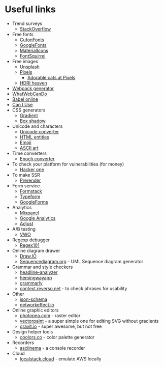 # Useful links

* Trend surveys
    * [StackOverflow](https://insights.stackoverflow.com/survey/)
* Free fonts
    * [CufonFonts](https://www.cufonfonts.com/)
    * [GoogleFonts](https://fonts.google.com/)
    * [MaterialIcons](https://material.io/icons/)
    * [FontSquirrel](https://www.fontsquirrel.com/)
* Free images
    * [Unsplash](https://unsplash.com/)
    * [Pixels](https://www.pexels.com/)
        * [Adorable cats at Pixels](https://www.pexels.com/search/cat/)
    * [HDRI heaven](https://hdrihaven.com/)
* [Webpack generator](http://web.jakoblind.no/webpack-config/)
* [WhatWebCanDo](https://whatwebcando.today)
* [Babel online](https://babeljs.io/en/repl)
* [Can I Use](https://caniuse.com/)
* CSS generators
    * [Gradient](http://www.colorzilla.com/gradient-editor/)
    * [Box shadow](https://css3gen.com/box-shadow/)
* Unicode and characters
    * [Unicode converter](https://r12a.github.io/app-conversion/)
    * [HTML entities](https://dev.w3.org/html5/html-author/charref)
    * [Emoji](https://emojipedia.org/)
    * [ASCII art](https://www.asciiart.eu/)
* Time converters
    * [Epoch converter](https://www.epochconverter.com/)
* To check your platform for vulnerabilities (for money)
    * [Hacker one](https://www.hackerone.com/)
* To make SSR
    * [Prerender](https://prerender.io/)
* Form service
    * [Formstack](https://www.formstack.com)
    * [Typeform](https://www.typeform.com/)
    * [GoogleForms](https://www.google.com/forms/about/)
* Analytics
    * [Mixpanel](https://mixpanel.com)
    * [Google Analytics](https://analytics.google.com/analytics/web/#/)
    * [Adjust](https://www.adjust.com/)
* A/B testing
    * [VWO](https://vwo.com/)
* Regexp debugger
    * [Regex101](https://regex101.com/)
* Online diagram drawer
    * [Draw.IO](https://www.draw.io/)
    * [Sequencediagram.org](http://sequencediagram.org/) - UML Sequence diagram generator
* Grammar and style checkers
    * [headline-analyzer](https://coschedule.com/headline-analyzer)
    * [hemingwayapp](http://www.hemingwayapp.com/)
    * [grammarly](https://app.grammarly.com)
    * [context.reverso.net](https://context.reverso.net) - to check phrases for usability
* Other
    * [json-schema](http://json-schema.org)
    * [networkeffect.io](http://networkeffect.io/)
* Online graphic editors
    * [photopea.com](https://www.photopea.com/) - raster editor
    * [vectorpaint](http://vectorpaint.yaks.co.nz/) - a super simple one for editing SVG without gradients
    * [gravit.io](https://gravit.io/) - super awesome, but not free
* Design helper tools
    * [coolors.co](https://coolors.co) - color palette generator
* Recorders
    * [asciinema](https://asciinema.org/) - a console recorder
* Cloud
    * [localstack.cloud](https://localstack.cloud/) - emulate AWS locally
